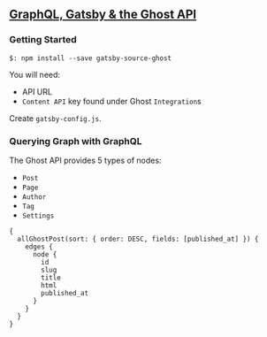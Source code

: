 ## [GraphQL, Gatsby & the Ghost API](https://ghost.org/docs/api/v3/gatsby/graphql-gatsby-ghost-api/)

### Getting Started

```
$: npm install --save gatsby-source-ghost
```

You will need:
* API URL
* `Content API` key found under Ghost `Integration`s

Create `gatsby-config.js`.  

### Querying Graph with GraphQL

The Ghost API provides 5 types of nodes:
* `Post`
* `Page`
* `Author`
* `Tag`
* `Settings`

```
{
  allGhostPost(sort: { order: DESC, fields: [published_at] }) {
    edges {
      node {
        id
        slug
        title
        html
        published_at
      }
    }
  }
}
```
